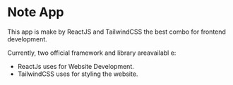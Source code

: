 # Note App

This app is make by ReactJS and TailwindCSS the best combo for frontend development.

Currently, two official framework and library areavailabl e:

- ReactJs uses for Website Development.
- TailwindCSS uses for styling the website.
